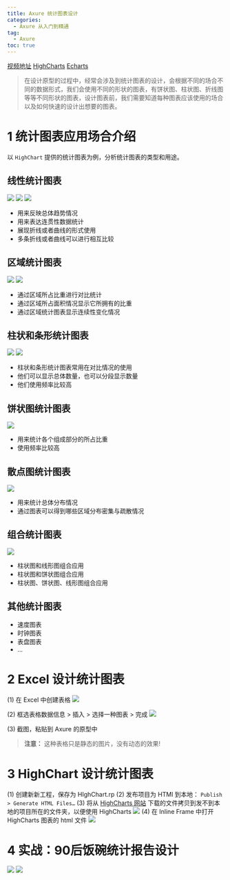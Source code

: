 ```yaml
---
title: Axure 统计图表设计
categories:
  - Axure 从入门到精通
tag:
  - Axure
toc: true
---
```


[视频地址](http://www.jikexueyuan.com/course/2214.html)
[HighCharts](http://www.highcharts.com/)
[Echarts](http://echarts.baidu.com/)
> 在设计原型的过程中，经常会涉及到统计图表的设计，会根据不同的场合不同的数据形式，我们会使用不同的形状的图表，有饼状图、柱状图、折线图等等不同形状的图表，设计图表前，我们需要知道每种图表应该使用的场合以及如何快速的设计出想要的图表。   

# 1 统计图表应用场合介绍
以 `HighChart` 提供的统计图表为例，分析统计图表的类型和用途。

## 线性统计图表
![](http://o7m5xjmtl.bkt.clouddn.com/A373BF80-4592-4E5E-B8F9-3B1A49B2FAD8.png)
![](http://o7m5xjmtl.bkt.clouddn.com/F27CA07F-586E-440C-AA71-AAD5AB2309F9.png)
![](http://o7m5xjmtl.bkt.clouddn.com/A1C5C678-1F03-4DA0-AFCB-0CC1B69B3955.png)

+ 用来反映总体趋势情况
+ 用来表达连贯性数据统计
+ 展现折线或者曲线的形式使用
+ 多条折线或者曲线可以进行相互比较


## 区域统计图表
![](http://o7m5xjmtl.bkt.clouddn.com/FA273297-D91D-48F9-B733-0FEDA08383BF.png)
![](http://o7m5xjmtl.bkt.clouddn.com/3371A1A6-93F1-4006-87A7-809516AAA52C.png)

+ 通过区域所占比重进行对比统计
+ 通过区域所占面积情况显示它所拥有的比重
+ 通过区域统计图表显示连续性变化情况

## 柱状和条形统计图表
![](http://o7m5xjmtl.bkt.clouddn.com/BB089600-9C88-40ED-A50D-F629E32F9BC2.png)
![](http://o7m5xjmtl.bkt.clouddn.com/D5D3A853-95C4-4263-9938-AED8EA088326.png)

+ 柱状和条形统计图表常用在对比情况的使用
+ 他们可以显示总体数量，也可以分段显示数量
+ 他们使用频率比较高

## 饼状图统计图表
![](http://o7m5xjmtl.bkt.clouddn.com/493E96BA-2ABC-49E8-A890-CB77C4CD47C2.png)

+ 用来统计各个组成部分的所占比重
+ 使用频率比较高

## 散点图统计图表
![](http://o7m5xjmtl.bkt.clouddn.com/B1766F4C-3107-4CF8-8E19-CBA947C5C0EF.png)

+ 用来统计总体分布情况
+ 通过图表可以得到哪些区域分布密集与疏散情况

## 组合统计图表
![](http://o7m5xjmtl.bkt.clouddn.com/02F0FDCF-A2F3-467C-87FC-6209152F23D5.png)

+ 柱状图和线形图组合应用
+ 柱状图和饼状图组合应用
+ 柱状图、饼状图、线形图组合应用

## 其他统计图表
+ 速度图表
+ 时钟图表
+ 表盘图表
+ …

# 2 Excel 设计统计图表
(1)  在 Excel 中创建表格
![](http://o7m5xjmtl.bkt.clouddn.com/B533B059-FD8F-47BD-96AB-42AD6F4CF162.png)

(2) 框选表格数据信息 > 插入 > 选择一种图表 > 完成
![](http://o7m5xjmtl.bkt.clouddn.com/FF6F20F4-864D-43F9-8A57-20AE73908849.png)

(3) 截图，粘贴到 Axure 的原型中

> **注意：** 这种表格只是静态的图片，没有动态的效果!  

# 3 HighChart 设计统计图表
(1) 创建新新工程，保存为 HIghChart.rp
(2) 发布项目为 HTMl 到本地： `Publish > Generate HTML Files…` 
(3) 将从 [HighCharts 网站](http://www.highcharts.com/download) 下载的文件拷贝到发不到本地的项目所在的文件夹，以便使用 HighCharts
![](http://o7m5xjmtl.bkt.clouddn.com/653A4938-24DE-476F-8CE3-66B3CD33C823.png)
(4) 在 Inline Frame 中打开 HighCharts 图表的 html 文件
![](http://o7m5xjmtl.bkt.clouddn.com/F54CD37F-247E-4748-8100-7E43CCD0D4D8.png)


# 4 实战：90后饭碗统计报告设计 

![](http://o7m5xjmtl.bkt.clouddn.com/66F880BA-E61F-4E5F-82C0-1595D5BE7301.png)
![](http://o7m5xjmtl.bkt.clouddn.com/20E272B2-6A62-4AB5-ACB0-0F252B6F81EB.png)